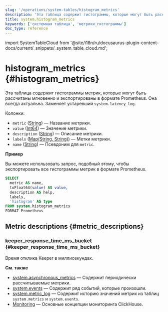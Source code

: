 ```yaml
---
slug: '/operations/system-tables/histogram_metrics'
description: 'Эта таблица содержит гистограммы, которые могут быть рассчитаны мгновенно'
title: system.histogram_metrics
keywords: ['системная таблица', 'метрики_гистограммы']
doc_type: reference
---
```

import SystemTableCloud from '@site/i18n/ru/docusaurus-plugin-content-docs/current/_snippets/_system_table_cloud.md';


# histogram_metrics {#histogram_metrics}

<SystemTableCloud/>

Эта таблица содержит гистограммы метрик, которые могут быть рассчитаны мгновенно и экспортированы в формате Prometheus. Она всегда актуальна. Заменяет устаревший `system.latency_log`.

Колонки:

- `metric` ([String](../../sql-reference/data-types/string.md)) — Название метрики.
- `value` ([Int64](../../sql-reference/data-types/int-uint.md)) — Значение метрики.
- `description` ([String](../../sql-reference/data-types/string.md)) — Описание метрики.
- `labels` ([Map(String, String)](../../sql-reference/data-types/map.md)) — Метки метрики.
- `name` ([String](../../sql-reference/data-types/string.md)) — Псевдоним для `metric`.

**Пример**

Вы можете использовать запрос, подобный этому, чтобы экспортировать все гистограммы метрик в формате Prometheus.
```sql
SELECT
  metric AS name,
  toFloat64(value) AS value,
  description AS help,
  labels,
  'histogram' AS type
FROM system.histogram_metrics
FORMAT Prometheus
```

## Metric descriptions {#metric_descriptions}

### keeper_response_time_ms_bucket {#keeper_response_time_ms_bucket}
Время отклика Keeper в миллисекундах.

**См. также**
- [system.asynchronous_metrics](/operations/system-tables/asynchronous_metrics) — Содержит периодически рассчитываемые метрики.
- [system.events](/operations/system-tables/events) — Содержит ряд событий, которые произошли.
- [system.metric_log](/operations/system-tables/metric_log) — Содержит историю значений метрик из таблиц `system.metrics` и `system.events`.
- [Monitoring](../../operations/monitoring.md) — Основные концепции мониторинга ClickHouse.